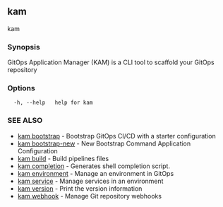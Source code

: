 ## kam

kam

### Synopsis

GitOps Application Manager (KAM) is a CLI tool to scaffold your GitOps repository

### Options

```
  -h, --help   help for kam
```

### SEE ALSO

* [kam bootstrap](kam_bootstrap.md)	 - Bootstrap GitOps CI/CD with a starter configuration
* [kam bootstrap-new](kam_bootstrap-new.md)	 - New Bootstrap Command Application Configuration
* [kam build](kam_build.md)	 - Build pipelines files
* [kam completion](kam_completion.md)	 - Generates shell completion script.
* [kam environment](kam_environment.md)	 - Manage an environment in GitOps
* [kam service](kam_service.md)	 - Manage services in an environment
* [kam version](kam_version.md)	 - Print the version information
* [kam webhook](kam_webhook.md)	 - Manage Git repository webhooks

